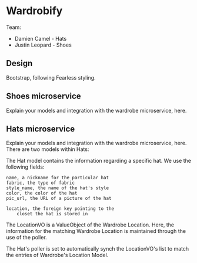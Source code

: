 # Wardrobify

Team:
* Damien Camel - Hats
* Justin Leopard - Shoes

## Design
Bootstrap, following Fearless styling.

## Shoes microservice

Explain your models and integration with the wardrobe
microservice, here.

## Hats microservice

Explain your models and integration with the wardrobe
microservice, here.
There are two models within Hats:

The Hat model contains the information regarding a
specific hat.  We use the following fields:

    name, a nickname for the particular hat
    fabric, the type of fabric
    style_name, the name of the hat's style
    color, the color of the hat
    pic_url, the URL of a picture of the hat

    location, the foreign key pointing to the
        closet the hat is stored in

The LocationVO is a ValueObject of the Wardrobe Location.
Here, the information for the matching Wardrobe Location
is maintained through the use of the poller.

The Hat's poller is set to automatically synch the
LocationVO's list to match the entries of Wardrobe's
Location Model.  
